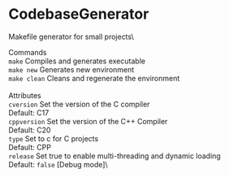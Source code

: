 # CodebaseGenerator
 Makefile generator for small projects\

Commands\
```make```
Compiles and generates executable\
```make new```
Generates new environment\
```make clean```
Cleans and regenerate the environment\
\
Attributes\
```cversion```
Set the version of the C compiler\
Default: C17\
```cppversion```
Set the version of the C++ Compiler\
Default: C20\
```type```
Set to c for C projects\
Default: CPP\
```release```
Set true to enable multi-threading and dynamic loading\
Default: ```false``` [Debug mode]\
